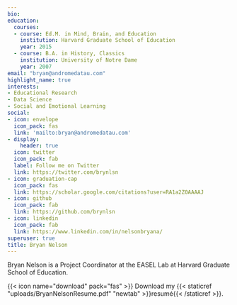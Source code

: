 ```yaml
---
bio: 
education:
  courses:
  - course: Ed.M. in Mind, Brain, and Education
    institution: Harvard Graduate School of Education
    year: 2015
  - course: B.A. in History, Classics
    institution: University of Notre Dame
    year: 2007
email: "bryan@andromedatau.com"
highlight_name: true
interests:
- Educational Research
- Data Science
- Social and Emotional Learning
social:
- icon: envelope
  icon_pack: fas
  link: 'mailto:bryan@andromedatau.com'
- display:
    header: true
  icon: twitter
  icon_pack: fab
  label: Follow me on Twitter
  link: https://twitter.com/brynlsn
- icon: graduation-cap
  icon_pack: fas
  link: https://scholar.google.com/citations?user=RA1a2Z0AAAAJ
- icon: github
  icon_pack: fab
  link: https://github.com/brynlsn
- icon: linkedin
  icon_pack: fab
  link: https://www.linkedin.com/in/nelsonbryana/
superuser: true
title: Bryan Nelson
---
```


Bryan Nelson is a Project Coordinator at the EASEL Lab at Harvard Graduate School of Education.


{{< icon name="download" pack="fas" >}} Download my {{< staticref "uploads/BryanNelsonResume.pdf" "newtab" >}}resumé{{< /staticref >}}.
